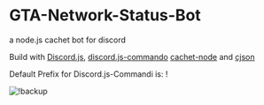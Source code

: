 # GTA-Network-Status-Bot
a node.js cachet bot for discord

Build with [Discord.js](https://discord.js.org), [discord.js-commando](https://github.com/Gawdl3y/discord.js-commando) [cachet-node](https://github.com/mwillbanks/cachet-node) and [cjson](https://github.com/kof/node-cjson)

Default Prefix for Discord.js-Commandi is:  !

![!backup](http://http://puu.sh/u1phM/81d64f7deb.png)
